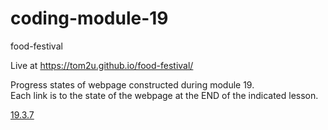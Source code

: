 # coding-module-19

food-festival  

Live at https://tom2u.github.io/food-festival/  

Progress states of webpage constructed during module 19.  
Each link is to the state of the webpage at the END of the indicated lesson.  

[19.3.7](https://github.com/tom2u/coding-online-module-19/tree/master/19.3.7)  
